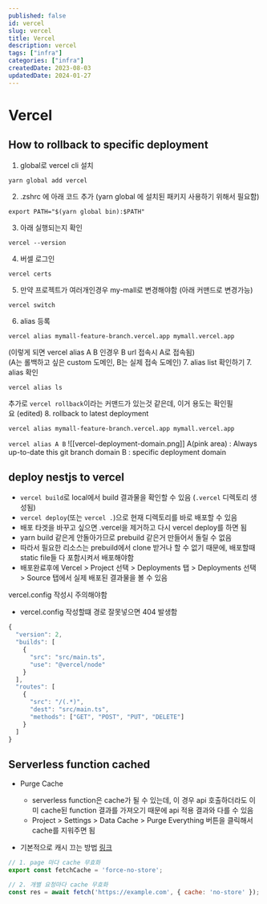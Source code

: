 ```yaml
---
published: false
id: vercel
slug: vercel
title: Vercel
description: vercel
tags: ["infra"]
categories: ["infra"]
createdDate: 2023-08-03
updatedDate: 2024-01-27
---
```


# Vercel

## How to rollback to specific deployment
1.  global로 vercel cli 설치
  ```
  yarn global add vercel
  ```
2. .zshrc 에 아래 코드 추가 (yarn global 에 설치된 패키지 사용하기 위해서 필요함)
  ```
  export PATH="$(yarn global bin):$PATH"
  ```
3. 아래 실행되는지 확인
  ```
  vercel --version
  ```
4. 버셀 로그인
  ```
  vercel certs
  ```
5. 만약 프로젝트가 여러개인경우 my-mall로 변경해야함 (아래 커맨드로 변경가능)
  ```
  vercel switch
  ```
6. alias 등록
  ```
  vercel alias mymall-feature-branch.vercel.app mymall.vercel.app
  ```
(이렇게 되면 vercel alias A B 인경우 B url 접속시 A로 접속됨)  
(A는 롤백하고 싶은 custom 도메인, B는 실제 접속 도메인) 7. alias list 확인하기
7. alias 확인
  ```
  vercel alias ls
  ```
추가로 `vercel rollback`이라는 커맨드가 있는것 같은데, 이거 용도는 확인필요 (edited)
8. rollback to latest deployment
  ```
  vercel alias mymall-feature-branch.vercel.app mymall.vercel.app
  ```
`vercel alias A B`
![[vercel-deployment-domain.png]]
A(pink area) : Always up-to-date this git branch domain
B : specific deployment domain

## deploy nestjs to vercel
- `vercel build`로 local에서 build 결과물을 확인할 수 있음 (`.vercel` 디렉토리 생성됨)
- `vercel deploy`(또는 `vercel .`)으로 현재 디렉토리를 바로 배포할 수 있음
- 배포 타겟을 바꾸고 싶으면 .vercel을 제거하고 다시 vercel deploy를 하면 됨
- yarn build 같은게 안돌아가므로 prebuild 같은거 만들어서 돌릴 수 없음
- 따라서 필요한 리소스는 prebuild에서 clone 받거나 할 수 없기 때문에, 배포할때 static file들 다 포함시켜서 배포해야함
- 배포완료후에 Vercel > Project 선택 > Deployments 탭 > Deployments 선택 > Source 탭에서 실제 배포된 결과물을 볼 수 있음

vercel.config 작성시 주의해야함
- vercel.config 작성할떄 경로 잘못넣으면 404 발생함
```javascript
{
  "version": 2,
  "builds": [
    {
      "src": "src/main.ts",
      "use": "@vercel/node"
    }
  ],
  "routes": [
    {
      "src": "/(.*)",
      "dest": "src/main.ts",
      "methods": ["GET", "POST", "PUT", "DELETE"]
    }
  ]
}
```

## Serverless function cached

- Purge Cache
  - serverless function은 cache가 될 수 있는데, 이 경우 api 호출하더라도 이미 cache된 function 결과를 가져오기 때문에 api 적용 결과와 다를 수 있음
  - Project > Settings > Data Cache > Purge Everything 버튼을 클릭해서 cache를 지워주면 됨

- 기본적으로 캐시 끄는 방법 [링크](https://vercel.com/docs/infrastructure/data-cache/manage-data-cache#disabling-vercel-data-cache)
```js
// 1. page 마다 cache 무효화
export const fetchCache = 'force-no-store';

// 2. 개별 요청마다 cache 무효화
const res = await fetch('https://example.com', { cache: 'no-store' });
```


